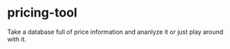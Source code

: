 pricing-tool
============

Take a database full of price information and ananlyze it or just play around with it.

